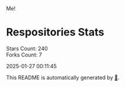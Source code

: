 Me!

# Respositories Stats
Stars Count: 240  
Forks Count: 7

2025-01-27 00:11:45  

This README is automatically generated by [🐰](https://github.com/rnitta/rnitta).
